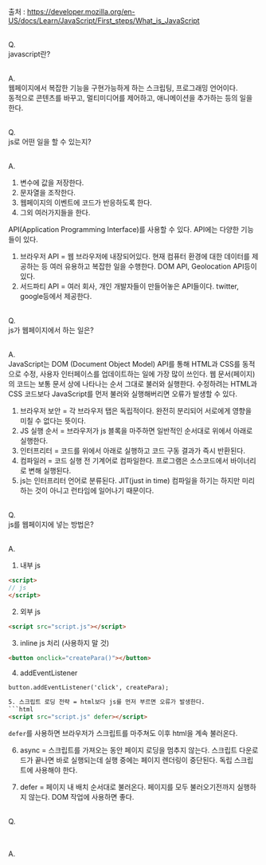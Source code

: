 출처 : https://developer.mozilla.org/en-US/docs/Learn/JavaScript/First_steps/What_is_JavaScript<br/><br/>

Q.<br/>
javascript란?
<br/><br/>

A.<br/>
웹페이지에서 복잡한 기능을 구현가능하게 하는 스크립팅, 프로그래밍 언어이다.<br/>
동적으로 콘텐츠를 바꾸고, 멀티미디어를 제어하고, 애니메이션을 추가하는 등의 일을 한다.
<br/><br/>

Q.<br/>
js로 어떤 일을 할 수 있는지?
<br/><br/>

A.<br/>
1. 변수에 값을 저장한다.
2. 문자열을 조작한다.
3. 웹페이지의 이벤트에 코드가 반응하도록 한다.
4. 그외 여러가지들을 한다.

API(Application Programming Interface)를 사용할 수 있다. API에는 다양한 기능들이 있다.
1. 브라우저 API = 웹 브라우저에 내장되어있다. 현재 컴퓨터 환경에 대한 데이터를 제공하는 등 여러 유용하고 복잡한 일을 수행한다. DOM API, Geolocation API등이 있다.
2. 서드파티 API = 여러 회사, 개인 개발자들이 만들어놓은 API들이다. twitter, google등에서 제공한다.
<br/><br/>

Q.<br/>
js가 웹페이지에서 하는 일은?
<br/><br/>

A.<br/>
JavaScript는 DOM (Document Object Model) API를 통해 HTML과 CSS를 동적으로 수정, 사용자 인터페이스를 업데이트하는 일에 가장 많이 쓰인다. 웹 문서(페이지)의 코드는 보통 문서 상에 나타나는 순서 그대로 불러와 실행한다. 수정하려는 HTML과 CSS 코드보다 JavaScript를 먼저 불러와 실행해버리면 오류가 발생할 수 있다.

1. 브라우저 보안 = 각 브라우저 탭은 독립적이다. 완전히 분리되어 서로에게 영향을 미칠 수 없다는 뜻이다.
2. JS 실행 순서 = 브라우저가 js 블록을 마주하면 일반적인 순서대로 위에서 아래로 실행한다.
3. 인터프리터 = 코드를 위에서 아래로 실행하고 코드 구동 결과가 즉시 반환된다.
4. 컴파일러 = 코드 실행 전 기계어로 컴파일한다. 프로그램은 소스코드에서 바이너리로 변해 실행된다.
5. js는 인터프리터 언어로 분류된다. JIT(just in time) 컴파일을 하기는 하지만 미리 하는 것이 아니고 런타임에 일어나기 때문이다. 
<br/><br/>

Q.<br/>
js를 웹페이지에 넣는 방법은?
<br/><br/>

A.<br/>
1. 내부 js
```html
<script>
// js
</script>
```

2. 외부 js
```html
<script src="script.js"></script>
```

3. inline js 처리 (사용하지 말 것)
```html
<button onclick="createPara()"></button>
```

4. addEventListener
```html
button.addEventListener('click', createPara);

5. 스크립트 로딩 전략 = html보다 js를 먼저 부르면 오류가 발생한다. 
```html
<script src="script.js" defer></script>
```
`defer`를 사용하면 브라우저가 스크립트를 마주쳐도 이후 html을 계속 불러온다.

6. async = 스크립트를 가져오는 동안 페이지 로딩을 멈추지 않는다. 스크립트 다운로드가 끝나면 바로 실행되는데 실행 중에는 페이지 렌더링이 중단된다. 독립 스크립트에 사용해야 한다.

7. defer = 페이지 내 배치 순서대로 불러온다. 페이지를 모두 불러오기전까지 실행하지 않는다. DOM 작업에 사용하면 좋다.
<br/><br/>

Q.<br/>
<br/><br/>

A.<br/>
<br/><br/>